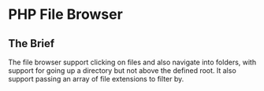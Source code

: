 # PHP File Browser

## The Brief

The file browser support clicking on files and also navigate into folders, with support for going up a
directory but not above the defined root. It also support passing an array of file extensions to filter by.
